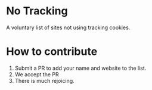 # No Tracking
A voluntary list of sites not using tracking cookies.

# How to contribute

1. Submit a PR to add your name and website to the list. 
2. We accept the PR
3. There is much rejoicing. 
